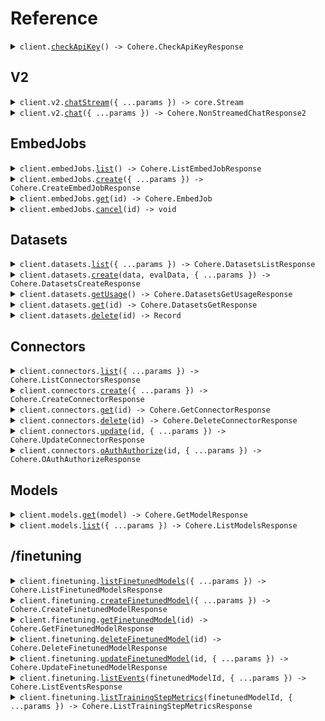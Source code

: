 # Reference

<details><summary><code>client.<a href="/src/Client.ts">checkApiKey</a>() -> Cohere.CheckApiKeyResponse</code></summary>
<dl>
<dd>

#### 📝 Description

<dl>
<dd>

<dl>
<dd>

Checks that the api key in the Authorization header is valid and active

</dd>
</dl>
</dd>
</dl>

#### 🔌 Usage

<dl>
<dd>

<dl>
<dd>

```typescript
await client.checkApiKey();
```

</dd>
</dl>
</dd>
</dl>

#### ⚙️ Parameters

<dl>
<dd>

<dl>
<dd>

**requestOptions:** `CohereClient.RequestOptions`

</dd>
</dl>
</dd>
</dl>

</dd>
</dl>
</details>

##

## V2

<details><summary><code>client.v2.<a href="/src/api/resources/v2/client/Client.ts">chatStream</a>({ ...params }) -> core.Stream<Cohere.StreamedChatResponse2></code></summary>
<dl>
<dd>

#### 🔌 Usage

<dl>
<dd>

<dl>
<dd>

```typescript
await client.v2.chatStream({
    model: "string",
    messages: [
        {
            role: "assistant",
            toolCalls: [
                {
                    id: "string",
                    type: "function",
                    function: {
                        name: "string",
                        arguments: "string",
                    },
                },
            ],
            toolPlan: "string",
            content: [
                {
                    text: "string",
                },
            ],
            citations: [
                {
                    start: "string",
                    end: "string",
                    text: "string",
                    sources: [
                        {
                            type: "tool",
                            id: "string",
                            toolOutput: {
                                string: {
                                    key: "value",
                                },
                            },
                        },
                    ],
                },
            ],
        },
    ],
    tools: [
        {
            type: "function",
            function: {
                name: "string",
                description: "string",
                parameters: {
                    string: {
                        key: "value",
                    },
                },
            },
        },
    ],
    toolChoice: Cohere.V2ChatStreamRequestToolChoice.Auto,
    citationMode: Cohere.V2ChatStreamRequestCitationMode.Fast,
    truncationMode: Cohere.V2ChatStreamRequestTruncationMode.Off,
    responseFormat: {
        type: "json_object",
        schema: {
            string: {
                key: "value",
            },
        },
    },
    maxTokens: 1,
    stopSequences: ["string"],
    maxInputTokens: 1,
    temperature: 1.1,
    seed: 1,
    frequencyPenalty: 1.1,
    presencePenalty: 1.1,
    k: 1,
    p: 1,
    returnPrompt: true,
});
```

</dd>
</dl>
</dd>
</dl>

#### ⚙️ Parameters

<dl>
<dd>

<dl>
<dd>

**request:** `Cohere.V2ChatStreamRequest`

</dd>
</dl>

<dl>
<dd>

**requestOptions:** `V2.RequestOptions`

</dd>
</dl>
</dd>
</dl>

</dd>
</dl>
</details>

<details><summary><code>client.v2.<a href="/src/api/resources/v2/client/Client.ts">chat</a>({ ...params }) -> Cohere.NonStreamedChatResponse2</code></summary>
<dl>
<dd>

#### 🔌 Usage

<dl>
<dd>

<dl>
<dd>

```typescript
await client.v2.chat({
    model: "model",
    messages: [],
});
```

</dd>
</dl>
</dd>
</dl>

#### ⚙️ Parameters

<dl>
<dd>

<dl>
<dd>

**request:** `Cohere.V2ChatRequest`

</dd>
</dl>

<dl>
<dd>

**requestOptions:** `V2.RequestOptions`

</dd>
</dl>
</dd>
</dl>

</dd>
</dl>
</details>

## EmbedJobs

<details><summary><code>client.embedJobs.<a href="/src/api/resources/embedJobs/client/Client.ts">list</a>() -> Cohere.ListEmbedJobResponse</code></summary>
<dl>
<dd>

#### 📝 Description

<dl>
<dd>

<dl>
<dd>

The list embed job endpoint allows users to view all embed jobs history for that specific user.

</dd>
</dl>
</dd>
</dl>

#### 🔌 Usage

<dl>
<dd>

<dl>
<dd>

```typescript
await client.embedJobs.list();
```

</dd>
</dl>
</dd>
</dl>

#### ⚙️ Parameters

<dl>
<dd>

<dl>
<dd>

**requestOptions:** `EmbedJobs.RequestOptions`

</dd>
</dl>
</dd>
</dl>

</dd>
</dl>
</details>

<details><summary><code>client.embedJobs.<a href="/src/api/resources/embedJobs/client/Client.ts">create</a>({ ...params }) -> Cohere.CreateEmbedJobResponse</code></summary>
<dl>
<dd>

#### 📝 Description

<dl>
<dd>

<dl>
<dd>

This API launches an async Embed job for a [Dataset](https://docs.cohere.com/docs/datasets) of type `embed-input`. The result of a completed embed job is new Dataset of type `embed-output`, which contains the original text entries and the corresponding embeddings.

</dd>
</dl>
</dd>
</dl>

#### 🔌 Usage

<dl>
<dd>

<dl>
<dd>

```typescript
await client.embedJobs.create({
    model: "model",
    datasetId: "dataset_id",
    inputType: Cohere.EmbedInputType.SearchDocument,
});
```

</dd>
</dl>
</dd>
</dl>

#### ⚙️ Parameters

<dl>
<dd>

<dl>
<dd>

**request:** `Cohere.CreateEmbedJobRequest`

</dd>
</dl>

<dl>
<dd>

**requestOptions:** `EmbedJobs.RequestOptions`

</dd>
</dl>
</dd>
</dl>

</dd>
</dl>
</details>

<details><summary><code>client.embedJobs.<a href="/src/api/resources/embedJobs/client/Client.ts">get</a>(id) -> Cohere.EmbedJob</code></summary>
<dl>
<dd>

#### 📝 Description

<dl>
<dd>

<dl>
<dd>

This API retrieves the details about an embed job started by the same user.

</dd>
</dl>
</dd>
</dl>

#### 🔌 Usage

<dl>
<dd>

<dl>
<dd>

```typescript
await client.embedJobs.get("id");
```

</dd>
</dl>
</dd>
</dl>

#### ⚙️ Parameters

<dl>
<dd>

<dl>
<dd>

**id:** `string` — The ID of the embed job to retrieve.

</dd>
</dl>

<dl>
<dd>

**requestOptions:** `EmbedJobs.RequestOptions`

</dd>
</dl>
</dd>
</dl>

</dd>
</dl>
</details>

<details><summary><code>client.embedJobs.<a href="/src/api/resources/embedJobs/client/Client.ts">cancel</a>(id) -> void</code></summary>
<dl>
<dd>

#### 📝 Description

<dl>
<dd>

<dl>
<dd>

This API allows users to cancel an active embed job. Once invoked, the embedding process will be terminated, and users will be charged for the embeddings processed up to the cancellation point. It's important to note that partial results will not be available to users after cancellation.

</dd>
</dl>
</dd>
</dl>

#### 🔌 Usage

<dl>
<dd>

<dl>
<dd>

```typescript
await client.embedJobs.cancel("id");
```

</dd>
</dl>
</dd>
</dl>

#### ⚙️ Parameters

<dl>
<dd>

<dl>
<dd>

**id:** `string` — The ID of the embed job to cancel.

</dd>
</dl>

<dl>
<dd>

**requestOptions:** `EmbedJobs.RequestOptions`

</dd>
</dl>
</dd>
</dl>

</dd>
</dl>
</details>

## Datasets

<details><summary><code>client.datasets.<a href="/src/api/resources/datasets/client/Client.ts">list</a>({ ...params }) -> Cohere.DatasetsListResponse</code></summary>
<dl>
<dd>

#### 📝 Description

<dl>
<dd>

<dl>
<dd>

List datasets that have been created.

</dd>
</dl>
</dd>
</dl>

#### 🔌 Usage

<dl>
<dd>

<dl>
<dd>

```typescript
await client.datasets.list();
```

</dd>
</dl>
</dd>
</dl>

#### ⚙️ Parameters

<dl>
<dd>

<dl>
<dd>

**request:** `Cohere.DatasetsListRequest`

</dd>
</dl>

<dl>
<dd>

**requestOptions:** `Datasets.RequestOptions`

</dd>
</dl>
</dd>
</dl>

</dd>
</dl>
</details>

<details><summary><code>client.datasets.<a href="/src/api/resources/datasets/client/Client.ts">create</a>(data, evalData, { ...params }) -> Cohere.DatasetsCreateResponse</code></summary>
<dl>
<dd>

#### 📝 Description

<dl>
<dd>

<dl>
<dd>

Create a dataset by uploading a file. See ['Dataset Creation'](https://docs.cohere.com/docs/datasets#dataset-creation) for more information.

</dd>
</dl>
</dd>
</dl>

#### 🔌 Usage

<dl>
<dd>

<dl>
<dd>

```typescript
await client.datasets.create(fs.createReadStream("/path/to/your/file"), fs.createReadStream("/path/to/your/file"), {
    name: "name",
    type: Cohere.DatasetType.EmbedInput,
});
```

</dd>
</dl>
</dd>
</dl>

#### ⚙️ Parameters

<dl>
<dd>

<dl>
<dd>

**data:** `File | fs.ReadStream | Blob`

</dd>
</dl>

<dl>
<dd>

**evalData:** `File | fs.ReadStream | Blob | undefined`

</dd>
</dl>

<dl>
<dd>

**request:** `Cohere.DatasetsCreateRequest`

</dd>
</dl>

<dl>
<dd>

**requestOptions:** `Datasets.RequestOptions`

</dd>
</dl>
</dd>
</dl>

</dd>
</dl>
</details>

<details><summary><code>client.datasets.<a href="/src/api/resources/datasets/client/Client.ts">getUsage</a>() -> Cohere.DatasetsGetUsageResponse</code></summary>
<dl>
<dd>

#### 📝 Description

<dl>
<dd>

<dl>
<dd>

View the dataset storage usage for your Organization. Each Organization can have up to 10GB of storage across all their users.

</dd>
</dl>
</dd>
</dl>

#### 🔌 Usage

<dl>
<dd>

<dl>
<dd>

```typescript
await client.datasets.getUsage();
```

</dd>
</dl>
</dd>
</dl>

#### ⚙️ Parameters

<dl>
<dd>

<dl>
<dd>

**requestOptions:** `Datasets.RequestOptions`

</dd>
</dl>
</dd>
</dl>

</dd>
</dl>
</details>

<details><summary><code>client.datasets.<a href="/src/api/resources/datasets/client/Client.ts">get</a>(id) -> Cohere.DatasetsGetResponse</code></summary>
<dl>
<dd>

#### 📝 Description

<dl>
<dd>

<dl>
<dd>

Retrieve a dataset by ID. See ['Datasets'](https://docs.cohere.com/docs/datasets) for more information.

</dd>
</dl>
</dd>
</dl>

#### 🔌 Usage

<dl>
<dd>

<dl>
<dd>

```typescript
await client.datasets.get("id");
```

</dd>
</dl>
</dd>
</dl>

#### ⚙️ Parameters

<dl>
<dd>

<dl>
<dd>

**id:** `string`

</dd>
</dl>

<dl>
<dd>

**requestOptions:** `Datasets.RequestOptions`

</dd>
</dl>
</dd>
</dl>

</dd>
</dl>
</details>

<details><summary><code>client.datasets.<a href="/src/api/resources/datasets/client/Client.ts">delete</a>(id) -> Record<string, unknown></code></summary>
<dl>
<dd>

#### 📝 Description

<dl>
<dd>

<dl>
<dd>

Delete a dataset by ID. Datasets are automatically deleted after 30 days, but they can also be deleted manually.

</dd>
</dl>
</dd>
</dl>

#### 🔌 Usage

<dl>
<dd>

<dl>
<dd>

```typescript
await client.datasets.delete("id");
```

</dd>
</dl>
</dd>
</dl>

#### ⚙️ Parameters

<dl>
<dd>

<dl>
<dd>

**id:** `string`

</dd>
</dl>

<dl>
<dd>

**requestOptions:** `Datasets.RequestOptions`

</dd>
</dl>
</dd>
</dl>

</dd>
</dl>
</details>

## Connectors

<details><summary><code>client.connectors.<a href="/src/api/resources/connectors/client/Client.ts">list</a>({ ...params }) -> Cohere.ListConnectorsResponse</code></summary>
<dl>
<dd>

#### 📝 Description

<dl>
<dd>

<dl>
<dd>

Returns a list of connectors ordered by descending creation date (newer first). See ['Managing your Connector'](https://docs.cohere.com/docs/managing-your-connector) for more information.

</dd>
</dl>
</dd>
</dl>

#### 🔌 Usage

<dl>
<dd>

<dl>
<dd>

```typescript
await client.connectors.list();
```

</dd>
</dl>
</dd>
</dl>

#### ⚙️ Parameters

<dl>
<dd>

<dl>
<dd>

**request:** `Cohere.ConnectorsListRequest`

</dd>
</dl>

<dl>
<dd>

**requestOptions:** `Connectors.RequestOptions`

</dd>
</dl>
</dd>
</dl>

</dd>
</dl>
</details>

<details><summary><code>client.connectors.<a href="/src/api/resources/connectors/client/Client.ts">create</a>({ ...params }) -> Cohere.CreateConnectorResponse</code></summary>
<dl>
<dd>

#### 📝 Description

<dl>
<dd>

<dl>
<dd>

Creates a new connector. The connector is tested during registration and will cancel registration when the test is unsuccessful. See ['Creating and Deploying a Connector'](https://docs.cohere.com/docs/creating-and-deploying-a-connector) for more information.

</dd>
</dl>
</dd>
</dl>

#### 🔌 Usage

<dl>
<dd>

<dl>
<dd>

```typescript
await client.connectors.create({
    name: "name",
    url: "url",
});
```

</dd>
</dl>
</dd>
</dl>

#### ⚙️ Parameters

<dl>
<dd>

<dl>
<dd>

**request:** `Cohere.CreateConnectorRequest`

</dd>
</dl>

<dl>
<dd>

**requestOptions:** `Connectors.RequestOptions`

</dd>
</dl>
</dd>
</dl>

</dd>
</dl>
</details>

<details><summary><code>client.connectors.<a href="/src/api/resources/connectors/client/Client.ts">get</a>(id) -> Cohere.GetConnectorResponse</code></summary>
<dl>
<dd>

#### 📝 Description

<dl>
<dd>

<dl>
<dd>

Retrieve a connector by ID. See ['Connectors'](https://docs.cohere.com/docs/connectors) for more information.

</dd>
</dl>
</dd>
</dl>

#### 🔌 Usage

<dl>
<dd>

<dl>
<dd>

```typescript
await client.connectors.get("id");
```

</dd>
</dl>
</dd>
</dl>

#### ⚙️ Parameters

<dl>
<dd>

<dl>
<dd>

**id:** `string` — The ID of the connector to retrieve.

</dd>
</dl>

<dl>
<dd>

**requestOptions:** `Connectors.RequestOptions`

</dd>
</dl>
</dd>
</dl>

</dd>
</dl>
</details>

<details><summary><code>client.connectors.<a href="/src/api/resources/connectors/client/Client.ts">delete</a>(id) -> Cohere.DeleteConnectorResponse</code></summary>
<dl>
<dd>

#### 📝 Description

<dl>
<dd>

<dl>
<dd>

Delete a connector by ID. See ['Connectors'](https://docs.cohere.com/docs/connectors) for more information.

</dd>
</dl>
</dd>
</dl>

#### 🔌 Usage

<dl>
<dd>

<dl>
<dd>

```typescript
await client.connectors.delete("id");
```

</dd>
</dl>
</dd>
</dl>

#### ⚙️ Parameters

<dl>
<dd>

<dl>
<dd>

**id:** `string` — The ID of the connector to delete.

</dd>
</dl>

<dl>
<dd>

**requestOptions:** `Connectors.RequestOptions`

</dd>
</dl>
</dd>
</dl>

</dd>
</dl>
</details>

<details><summary><code>client.connectors.<a href="/src/api/resources/connectors/client/Client.ts">update</a>(id, { ...params }) -> Cohere.UpdateConnectorResponse</code></summary>
<dl>
<dd>

#### 📝 Description

<dl>
<dd>

<dl>
<dd>

Update a connector by ID. Omitted fields will not be updated. See ['Managing your Connector'](https://docs.cohere.com/docs/managing-your-connector) for more information.

</dd>
</dl>
</dd>
</dl>

#### 🔌 Usage

<dl>
<dd>

<dl>
<dd>

```typescript
await client.connectors.update("id");
```

</dd>
</dl>
</dd>
</dl>

#### ⚙️ Parameters

<dl>
<dd>

<dl>
<dd>

**id:** `string` — The ID of the connector to update.

</dd>
</dl>

<dl>
<dd>

**request:** `Cohere.UpdateConnectorRequest`

</dd>
</dl>

<dl>
<dd>

**requestOptions:** `Connectors.RequestOptions`

</dd>
</dl>
</dd>
</dl>

</dd>
</dl>
</details>

<details><summary><code>client.connectors.<a href="/src/api/resources/connectors/client/Client.ts">oAuthAuthorize</a>(id, { ...params }) -> Cohere.OAuthAuthorizeResponse</code></summary>
<dl>
<dd>

#### 📝 Description

<dl>
<dd>

<dl>
<dd>

Authorize the connector with the given ID for the connector oauth app. See ['Connector Authentication'](https://docs.cohere.com/docs/connector-authentication) for more information.

</dd>
</dl>
</dd>
</dl>

#### 🔌 Usage

<dl>
<dd>

<dl>
<dd>

```typescript
await client.connectors.oAuthAuthorize("id");
```

</dd>
</dl>
</dd>
</dl>

#### ⚙️ Parameters

<dl>
<dd>

<dl>
<dd>

**id:** `string` — The ID of the connector to authorize.

</dd>
</dl>

<dl>
<dd>

**request:** `Cohere.ConnectorsOAuthAuthorizeRequest`

</dd>
</dl>

<dl>
<dd>

**requestOptions:** `Connectors.RequestOptions`

</dd>
</dl>
</dd>
</dl>

</dd>
</dl>
</details>

## Models

<details><summary><code>client.models.<a href="/src/api/resources/models/client/Client.ts">get</a>(model) -> Cohere.GetModelResponse</code></summary>
<dl>
<dd>

#### 📝 Description

<dl>
<dd>

<dl>
<dd>

Returns the details of a model, provided its name.

</dd>
</dl>
</dd>
</dl>

#### 🔌 Usage

<dl>
<dd>

<dl>
<dd>

```typescript
await client.models.get("command-r");
```

</dd>
</dl>
</dd>
</dl>

#### ⚙️ Parameters

<dl>
<dd>

<dl>
<dd>

**model:** `string`

</dd>
</dl>

<dl>
<dd>

**requestOptions:** `Models.RequestOptions`

</dd>
</dl>
</dd>
</dl>

</dd>
</dl>
</details>

<details><summary><code>client.models.<a href="/src/api/resources/models/client/Client.ts">list</a>({ ...params }) -> Cohere.ListModelsResponse</code></summary>
<dl>
<dd>

#### 📝 Description

<dl>
<dd>

<dl>
<dd>

Returns a list of models available for use. The list contains models from Cohere as well as your fine-tuned models.

</dd>
</dl>
</dd>
</dl>

#### 🔌 Usage

<dl>
<dd>

<dl>
<dd>

```typescript
await client.models.list();
```

</dd>
</dl>
</dd>
</dl>

#### ⚙️ Parameters

<dl>
<dd>

<dl>
<dd>

**request:** `Cohere.ModelsListRequest`

</dd>
</dl>

<dl>
<dd>

**requestOptions:** `Models.RequestOptions`

</dd>
</dl>
</dd>
</dl>

</dd>
</dl>
</details>

## /finetuning

<details><summary><code>client.finetuning.<a href="/src/api/resources/finetuning/client/Client.ts">listFinetunedModels</a>({ ...params }) -> Cohere.ListFinetunedModelsResponse</code></summary>
<dl>
<dd>

#### 🔌 Usage

<dl>
<dd>

<dl>
<dd>

```typescript
await client.finetuning.listFinetunedModels();
```

</dd>
</dl>
</dd>
</dl>

#### ⚙️ Parameters

<dl>
<dd>

<dl>
<dd>

**request:** `Cohere.FinetuningListFinetunedModelsRequest`

</dd>
</dl>

<dl>
<dd>

**requestOptions:** `Finetuning.RequestOptions`

</dd>
</dl>
</dd>
</dl>

</dd>
</dl>
</details>

<details><summary><code>client.finetuning.<a href="/src/api/resources/finetuning/client/Client.ts">createFinetunedModel</a>({ ...params }) -> Cohere.CreateFinetunedModelResponse</code></summary>
<dl>
<dd>

#### 🔌 Usage

<dl>
<dd>

<dl>
<dd>

```typescript
await client.finetuning.createFinetunedModel({
    name: "api-test",
    settings: {
        baseModel: {
            baseType: Cohere.BaseType.BaseTypeGenerative,
        },
        datasetId: "my-dataset-id",
    },
});
```

</dd>
</dl>
</dd>
</dl>

#### ⚙️ Parameters

<dl>
<dd>

<dl>
<dd>

**request:** `Cohere.FinetunedModel`

</dd>
</dl>

<dl>
<dd>

**requestOptions:** `Finetuning.RequestOptions`

</dd>
</dl>
</dd>
</dl>

</dd>
</dl>
</details>

<details><summary><code>client.finetuning.<a href="/src/api/resources/finetuning/client/Client.ts">getFinetunedModel</a>(id) -> Cohere.GetFinetunedModelResponse</code></summary>
<dl>
<dd>

#### 🔌 Usage

<dl>
<dd>

<dl>
<dd>

```typescript
await client.finetuning.getFinetunedModel("id");
```

</dd>
</dl>
</dd>
</dl>

#### ⚙️ Parameters

<dl>
<dd>

<dl>
<dd>

**id:** `string` — The fine-tuned model ID.

</dd>
</dl>

<dl>
<dd>

**requestOptions:** `Finetuning.RequestOptions`

</dd>
</dl>
</dd>
</dl>

</dd>
</dl>
</details>

<details><summary><code>client.finetuning.<a href="/src/api/resources/finetuning/client/Client.ts">deleteFinetunedModel</a>(id) -> Cohere.DeleteFinetunedModelResponse</code></summary>
<dl>
<dd>

#### 🔌 Usage

<dl>
<dd>

<dl>
<dd>

```typescript
await client.finetuning.deleteFinetunedModel("id");
```

</dd>
</dl>
</dd>
</dl>

#### ⚙️ Parameters

<dl>
<dd>

<dl>
<dd>

**id:** `string` — The fine-tuned model ID.

</dd>
</dl>

<dl>
<dd>

**requestOptions:** `Finetuning.RequestOptions`

</dd>
</dl>
</dd>
</dl>

</dd>
</dl>
</details>

<details><summary><code>client.finetuning.<a href="/src/api/resources/finetuning/client/Client.ts">updateFinetunedModel</a>(id, { ...params }) -> Cohere.UpdateFinetunedModelResponse</code></summary>
<dl>
<dd>

#### 🔌 Usage

<dl>
<dd>

<dl>
<dd>

```typescript
await client.finetuning.updateFinetunedModel("id", {
    name: "name",
    settings: {
        baseModel: {
            baseType: Cohere.BaseType.BaseTypeUnspecified,
        },
        datasetId: "dataset_id",
    },
});
```

</dd>
</dl>
</dd>
</dl>

#### ⚙️ Parameters

<dl>
<dd>

<dl>
<dd>

**id:** `string` — FinetunedModel ID.

</dd>
</dl>

<dl>
<dd>

**request:** `Cohere.FinetuningUpdateFinetunedModelRequest`

</dd>
</dl>

<dl>
<dd>

**requestOptions:** `Finetuning.RequestOptions`

</dd>
</dl>
</dd>
</dl>

</dd>
</dl>
</details>

<details><summary><code>client.finetuning.<a href="/src/api/resources/finetuning/client/Client.ts">listEvents</a>(finetunedModelId, { ...params }) -> Cohere.ListEventsResponse</code></summary>
<dl>
<dd>

#### 🔌 Usage

<dl>
<dd>

<dl>
<dd>

```typescript
await client.finetuning.listEvents("finetuned_model_id");
```

</dd>
</dl>
</dd>
</dl>

#### ⚙️ Parameters

<dl>
<dd>

<dl>
<dd>

**finetunedModelId:** `string` — The parent fine-tuned model ID.

</dd>
</dl>

<dl>
<dd>

**request:** `Cohere.FinetuningListEventsRequest`

</dd>
</dl>

<dl>
<dd>

**requestOptions:** `Finetuning.RequestOptions`

</dd>
</dl>
</dd>
</dl>

</dd>
</dl>
</details>

<details><summary><code>client.finetuning.<a href="/src/api/resources/finetuning/client/Client.ts">listTrainingStepMetrics</a>(finetunedModelId, { ...params }) -> Cohere.ListTrainingStepMetricsResponse</code></summary>
<dl>
<dd>

#### 🔌 Usage

<dl>
<dd>

<dl>
<dd>

```typescript
await client.finetuning.listTrainingStepMetrics("finetuned_model_id");
```

</dd>
</dl>
</dd>
</dl>

#### ⚙️ Parameters

<dl>
<dd>

<dl>
<dd>

**finetunedModelId:** `string` — The parent fine-tuned model ID.

</dd>
</dl>

<dl>
<dd>

**request:** `Cohere.FinetuningListTrainingStepMetricsRequest`

</dd>
</dl>

<dl>
<dd>

**requestOptions:** `Finetuning.RequestOptions`

</dd>
</dl>
</dd>
</dl>

</dd>
</dl>
</details>
